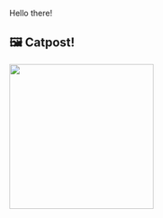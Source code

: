 Hello there!



## 🖼️ Catpost!

<sub>
    <img src="https://cdn2.thecatapi.com/images/ea4.gif" height="256">
</sub>

